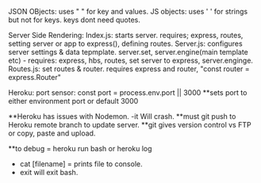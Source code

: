 JSON OBjects: uses " " for key and values.
JS objects: uses ' ' for strings but not for keys. keys dont need quotes.

Server Side Rendering:
Index.js: starts server. requires; express, routes, setting server or app to express(), defining routes.
Server.js: configures server settings & data tepmplate. server.set, server.engine(main template etc)
          - requires: express, hbs, routes, set server to express, server.enginge.
Routes.js: set routes & router. requires express and router, "const router = express.Router"






Heroku:
port sensor: const port = process.env.port  || 3000
**sets port to either environment port or default 3000

**Heroku has issues with Nodemon. -it Will crash.
**must git push to Heroku remote branch to update server.
**git gives version control vs FTP or copy, paste and upload.

**to debug = heroku run bash or heroku log
- cat [filename] = prints file to console.
- exit will exit bash.
